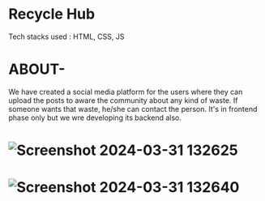 # Recycle Hub
Tech stacks used : HTML, CSS, JS
# ABOUT- 
We have created a social media platform for the users where they can upload the posts to aware the community about any kind of waste. If someone wants that waste, he/she can contact the person. 
It's in frontend phase only but we wre developing its backend also.

# ![Screenshot 2024-03-31 132625](https://github.com/Git-Upasana/Recycle-hub/assets/135226089/13ece5a3-9c46-461a-8f52-5e9fb8100fe5)

# ![Screenshot 2024-03-31 132640](https://github.com/Git-Upasana/Recycle-hub/assets/135226089/6c13cbfe-0a5f-42fe-979d-6d390cb8c4c5)


